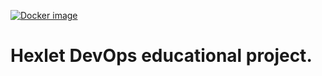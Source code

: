 [![Docker image](https://github.com/glagius/devops-for-programmers-project-lvl1/workflows/push/badge.svg)](https://github.com/glagius/devops-for-programmers-project-lvl1/actions)

# Hexlet DevOps educational project.